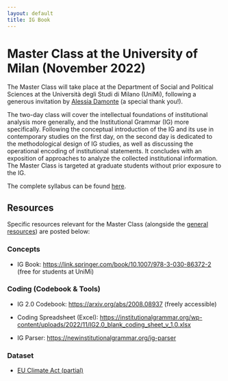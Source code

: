 ```yaml
---
layout: default
title: IG Book
---
```



# Master Class at the University of Milan (November 2022)

The Master Class will take place at the Department of Social and Political Sciences at the Università degli Studi di Milano (UniMi), following a generous invitation by [Alessia Damonte](https://expertise.unimi.it/get/person/alessia-damonte) (a special thank you!). 

The two-day class will cover the intellectual foundations of institutional analysis more generally, and the Institutional Grammar (IG) more specifically. Following the conceptual introduction of the IG and its use in contemporary studies on the first day, on the second day is dedicated to the methodological design of IG studies, as well as discussing the operational encoding of institutional statements. It concludes with an exposition of approaches to analyze the collected institutional information. The Master Class is targeted at graduate students without prior exposure to the IG.

The complete syllabus can be found [here](https://newinstitutionalgrammar.org/resources/IG%20Master%20Class%20Milan%20Overview.pdf).

## Resources

Specific resources relevant for the Master Class (alongside the <a href="{{ site.path }}/resources.html">general resources</a>) are posted below:

### Concepts

* IG Book: https://link.springer.com/book/10.1007/978-3-030-86372-2 (free for students at UniMi)

### Coding (Codebook & Tools)

* IG 2.0 Codebook: https://arxiv.org/abs/2008.08937 (freely accessible)

* Coding Spreadsheet (Excel): https://institutionalgrammar.org/wp-content/uploads/2022/11/IG2.0_blank_coding_sheet_v_1.0.xlsx

* IG Parser: https://newinstitutionalgrammar.org/ig-parser

### Dataset

* [EU Climate Act (partial)](https://docs.google.com/spreadsheets/d/1cFNIgemAie4Q9AHpDyBbJjpfgICnPumcTBMDWVy6E8k/edit?usp=sharing)

